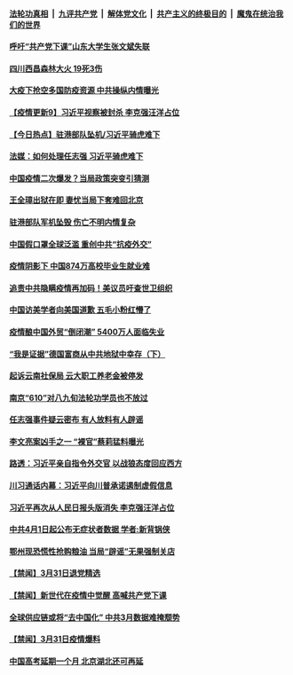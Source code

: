 

####  [法轮功真相](../../../../basic/blob/master/README.md?t=04011901) &nbsp;|&nbsp; [九评共产党](../../../../9ping.md/blob/master/README.md?t=04011901) &nbsp;|&nbsp; [解体党文化](../../../../jtdwh.md/blob/master/README.md?t=04011901)  &nbsp;|&nbsp; [共产主义的终极目的](../../../../gczydzjmd.md/blob/master/README.md?t=04011901) &nbsp;|&nbsp; [魔鬼在统治我们的世界](../../../../mgztzwmdsj.md/blob/master/README.md?t=04011901) 

#### [呼吁“共产党下课”山东大学生张文斌失联](../pages/prog204/a102813356.md?t=04011901) 

#### [四川西昌森林大火 19死3伤](../pages/prog204/a102813375.md?t=04011901) 

#### [大疫下抢空多国防疫资源 中共操纵内情曝光](../pages/prog204/a102813364.md?t=04011901) 

#### [【疫情更新9】习近平视察被封杀 李克强汪洋占位](../pages/prog204/a102811401.md?t=04011901) 

#### [【今日热点】驻港部队坠机/习近平骑虎难下](../pages/prog204/a102813332.md?t=04011901) 

#### [法媒：如何处理任志强 习近平骑虎难下](../pages/prog204/a102813297.md?t=04011901) 

#### [中国疫情二次爆发？当局政策突变引猜测](../pages/prog204/a102813285.md?t=04011901) 

#### [王全璋出狱在即 妻忧当局下套难回北京](../pages/prog204/a102813262.md?t=04011901) 

#### [驻港部队军机坠毁 伤亡不明内情复杂](../pages/prog204/a102813248.md?t=04011901) 

#### [中国假口罩全球泛滥 重创中共“抗疫外交”](../pages/prog204/a102813222.md?t=04011901) 

#### [疫情阴影下 中国874万高校毕业生就业难](../pages/prog204/a102813224.md?t=04011901) 

#### [追责中共隐瞒疫情再加码！美议员吁查世卫组织](../pages/prog204/a102813221.md?t=04011901) 

#### [中国访美学者向美国道歉 五毛小粉红懵了](../pages/prog204/a102813193.md?t=04011901) 

#### [疫情酿中国外贸“倒闭潮” 5400万人面临失业](../pages/prog204/a102813136.md?t=04011901) 

#### [“我是证据”德国富商从中共地狱中幸存（下）](../pages/prog204/a102813191.md?t=04011901) 

#### [起诉云南社保局 云大职工养老金被停发](../pages/prog204/a102813171.md?t=04011901) 

#### [南京“610”对八九旬法轮功学员也不放过](../pages/prog204/a102813146.md?t=04011901) 

#### [任志强事件疑云密布 有人放料有人辟谣](../pages/prog204/a102813107.md?t=04011901) 

#### [李文亮案凶手之一 “裸官”蔡莉猛料曝光](../pages/prog204/a102813064.md?t=04011901) 

#### [路透：习近平亲自指令外交官 以战狼态度回应西方](../pages/prog204/a102813047.md?t=04011901) 

#### [川习通话内幕：习近平向川普承诺遏制虚假信息](../pages/prog204/a102813037.md?t=04011901) 

#### [习近平再次从人民日报头版消失 李克强汪洋占位](../pages/prog204/a102813010.md?t=04011901) 

#### [中共4月1日起公布无症状者数据  学者:新背锅侠](../pages/prog204/a102812935.md?t=04011901) 


#### [鄂州现恐慌性抢购粮油  当局“辟谣”无果强制关店](../pages/prog204/a102812799.md?t=04011901) 

#### [【禁闻】3月31日退党精选](../pages/prog204/a102812953.md?t=04011901) 

#### [【禁闻】新世代在疫情中觉醒 高喊共产党下课](../pages/prog204/a102812933.md?t=04011901) 

#### [全球供应链或将“去中国化” 中共3月数据难掩颓势](../pages/prog204/a102812883.md?t=04011901) 

#### [【禁闻】3月31日疫情爆料](../pages/prog204/a102812916.md?t=04011901) 

#### [中国高考延期一个月 北京湖北还可再延](../pages/prog204/a102812837.md?t=04011901) 


